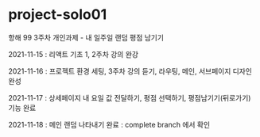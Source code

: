 # project-solo01
항해 99 3주차 개인과제 - 내 일주일 랜덤 평점 남기기

2021-11-15 : 리액트 기초 1, 2주차 강의 완강

2021-11-16 : 프로젝트 환경 세팅, 3주차 강의 듣기, 라우팅, 메인, 서브페이지 디자인 완성

2021-11-17 : 상세페이지 내 요일 값 전달하기, 평점 선택하기, 평점남기기(뒤로가기) 기능 완료

2021-11-18 : 메인 랜덤 나타내기 완료 : complete branch 에서 확인
